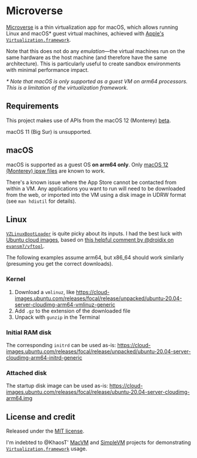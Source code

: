 # Microverse

[Microverse](https://rickandmorty.fandom.com/wiki/Microverse_Battery) is a thin virtualization app for macOS, which allows running Linux and macOS* guest virtual machines, achieved with [Apple's `Virtualization.framework`](https://developer.apple.com/documentation/virtualization).

Note that this does not do any _emulation_—the virtual machines run on the same hardware as the host machine (and therefore have the same architecture). This is particularly useful to create sandbox environments with minimal performance impact.

_* Note that macOS is only supported as a guest VM on arm64 processors. This is a limitation of the virtualization framework._

## Requirements

This project makes use of APIs from the macOS 12 (Monterey) [beta](https://beta.apple.com/sp/betaprogram/).

macOS 11 (Big Sur) is unsupported.

## macOS

macOS is supported as a guest OS **on arm64 only**. Only [macOS 12 (Monterey) ipsw files](https://mrmacintosh.com/apple-silicon-m1-full-macos-restore-ipsw-firmware-files-database/) are known to work.

There's a known issue where the App Store cannot be contacted from within a VM. Any applications you want to run will need to be downloaded from the web, or imported into the VM using a disk image in UDRW format (see `man hdiutil` for details).

## Linux

[`VZLinuxBootLoader`](https://developer.apple.com/documentation/virtualization/vzlinuxbootloader) is quite picky about its inputs. I had the best luck with [Ubuntu cloud images](https://cloud-images.ubuntu.com/), based on [this helpful comment by @droidix on `evansm7/vftool`](https://github.com/evansm7/vftool/issues/2#issuecomment-735455161).

The following examples assume arm64, but x86_64 should work similarly (presuming you get the correct downloads).

### Kernel

1. Download a `vmlinuz`, like https://cloud-images.ubuntu.com/releases/focal/release/unpacked/ubuntu-20.04-server-cloudimg-arm64-vmlinuz-generic
2. Add `.gz` to the extension of the downloaded file
3. Unpack with `gunzip` in the Terminal

### Initial RAM disk

The corresponding `initrd` can be used as-is: https://cloud-images.ubuntu.com/releases/focal/release/unpacked/ubuntu-20.04-server-cloudimg-arm64-initrd-generic

### Attached disk

The startup disk image can be used as-is: https://cloud-images.ubuntu.com/releases/focal/release/ubuntu-20.04-server-cloudimg-arm64.img

## License and credit

Released under the [MIT license](LICENSE).

I'm indebted to @KhaosT' [MacVM](https://github.com/KhaosT/MacVM) and [SimpleVM](https://github.com/KhaosT/SimpleVM) projects for demonstrating [`Virtualization.framework`](https://developer.apple.com/documentation/virtualization) usage.
